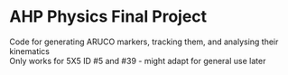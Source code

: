# AHP Physics Final Project
Code for generating ARUCO markers, tracking them, and analysing their kinematics  
<Important> Only works for 5X5 ID #5 and #39 - might adapt for general use later
